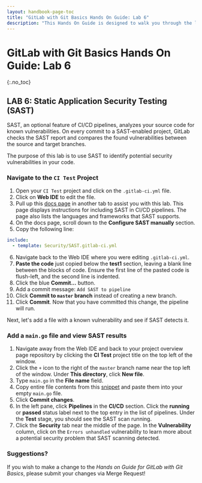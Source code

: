 ```yaml
---
layout: handbook-page-toc
title: "GitLab with Git Basics Hands On Guide: Lab 6"
description: "This Hands On Guide is designed to walk you through the lab exercises used in the GitLab with Git Basics course."
---
```

# GitLab with Git Basics Hands On Guide: Lab 6
{:.no_toc}

## LAB 6: Static Application Security Testing (SAST)

SAST, an optional feature of CI/CD pipelines, analyzes your source code for known vulnerabilities. On every commit to a SAST-enabled project, GitLab checks the SAST report and compares the found vulnerabilities between the source and target branches.

The purpose of this lab is to use SAST to identify potential security vulnerabilities in your code.

### Navigate to the `CI Test` Project

1. Open your `CI Test` project and click on the `.gitlab-ci.yml` file.
2. Click on **Web IDE** to edit the file.
3. Pull up this [docs page](https://docs.gitlab.com/ee/user/application_security/sast/) in another tab to assist you with this lab. This page displays instructions for including SAST in CI/CD pipelines. The page also lists the languages and frameworks that SAST supports.
4. On the docs page, scroll down to the **Configure SAST manually** section.
5. Copy the following line:
```yaml
include:
  - template: Security/SAST.gitlab-ci.yml
```
6. Navigate back to the Web IDE where you were editing `.gitlab-ci.yml`.
7. **Paste the code** just copied below the **test1** section, leaving a blank line between the blocks of code. Ensure the first line of the pasted code is flush-left, and the second line is indented.
8. Click the blue **Commit...** button.
9. Add a commit message: `Add SAST to pipeline`
10. Click **Commit to `master` branch** instead of creating a new branch.
11. Click **Commit**. Now that you have committed this change, the pipeline will run.

Next, let's add a file with a known vulnerability and see if SAST detects it.

### Add a `main.go` file and view SAST results

1. Navigate away from the Web IDE and back to your project overview page repository by clicking the **CI Test** project title on the top left of the window.
2. Click the `+` icon to the right of the `master` branch name near the top left of the window. Under **This directory**, click **New file**.
3. Type `main.go` in the **File name** field.
4. Copy entire file contents from this [snippet](https://ilt.gitlabtraining.cloud/professional-services-classes/gitlab-with-git-basics/gitlab-flow-demo/-/snippets/1) and paste them into your empty `main.go` file.
5. Click **Commit changes**.
6. In the left pane, click **Pipelines** in the **CI/CD** section. Click the **running** or **passed** status label next to the top entry in the list of pipelines. Under the **Test** stage, you should see the SAST scan running.
7. Click the **Security** tab near the middle of the page. In the **Vulnerability** column, click on the `Errors unhandled` vulnerability to learn more about a potential security problem that SAST scanning detected.

### Suggestions?

If you wish to make a change to the *Hands on Guide for GitLab with Git Basics*, please submit your changes via Merge Request!
